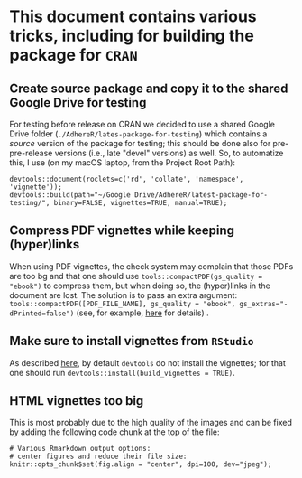 # This document contains various tricks, including for building the package for `CRAN`

## Create source package and copy it to the shared Google Drive for testing

For testing before release on CRAN we decided to use a shared Google Drive folder (`./AdhereR/lates-package-for-testing`) which contains a *source* version of the package for testing; this should be done also for pre-pre-release versions (i.e., late "devel" versions) as well.
So, to automatize this, I use (on my macOS laptop, from the Project Root Path):
```
devtools::document(roclets=c('rd', 'collate', 'namespace', 'vignette'));
devtools::build(path="~/Google Drive/AdhereR/latest-package-for-testing/", binary=FALSE, vignettes=TRUE, manual=TRUE);
```


## Compress PDF vignettes while keeping (hyper)links

When using PDF vignettes, the check system may complain that those PDFs are too bg and that one should use `tools::compactPDF(gs_quality = "ebook")` to compress them, but when doing so, the (hyper)links in the document are lost.
The solution is to pass an extra argument: `tools::compactPDF([PDF_FILE_NAME], gs_quality = "ebook", gs_extras="-dPrinted=false")` (see, for example, [here](https://tex.stackexchange.com/questions/456896/set-the-print-flag-on-links-with-hyperref-to-preserve-them-with-ghostscript-9) for details) .

## Make sure to install vignettes from `RStudio`

As described [here](https://yihui.name/knitr/demo/vignette/), by default `devtools` do not install the vignettes; for that one should run `devtools::install(build_vignettes = TRUE)`.

## HTML vignettes too big

This is most probably due to the high quality of the images and can be fixed by adding the following code chunk at the top of the file:

```{r, echo=FALSE, message=FALSE, warning=FALSE, results='hide'}
# Various Rmarkdown output options:
# center figures and reduce their file size:
knitr::opts_chunk$set(fig.align = "center", dpi=100, dev="jpeg"); 
```


